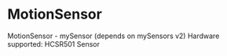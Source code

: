 # MotionSensor

MotionSensor - mySensor (depends on mySensors v2)
Hardware supported: HCSR501 Sensor
